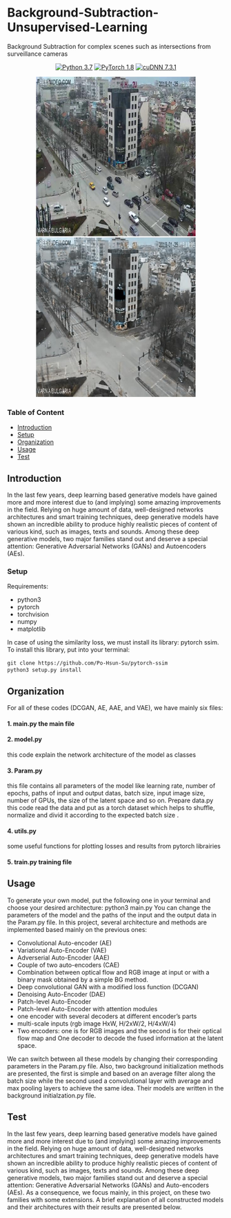 # Background-Subtraction-Unsupervised-Learning
Background Subtraction for complex scenes such as intersections from surveillance cameras

<p align="center">
    <a href="#"><img alt="Python 3.7" src="https://img.shields.io/badge/python-3.7-b0071e.svg?style=plastic"></a>
    <a href="#"><img alt="PyTorch 1.8" src="https://img.shields.io/badge/pytorch-1.8-%239e008e.svg?style=plastic"></a>
    <a href="#"><img alt="cuDNN 7.3.1" src="https://img.shields.io/badge/cuda-10.0-2545e6.svg?style=plastic"></a>
</p>

<p align="center">
  <img src="images/0_in.jpg" width="370" hspace="20"/>
  <img src="images/15000_bg.jpg" width="370" /> 
</p>

### Table of Content

- [Introduction](#Introduction)
- [Setup](#setup)
- [Organization](#Organization)
- [Usage](#Usage)
- [Test](#Test)

## Introduction
In the last few years, deep learning based generative models have gained more and more interest due to (and implying) some amazing improvements in the field. Relying on huge amount of data, well-designed networks architectures and smart training techniques, deep generative models have shown an incredible ability to produce highly realistic pieces of content of various kind, such as images, texts and sounds. Among these deep generative models, two major families stand out and deserve a special attention: Generative Adversarial Networks (GANs) and Autoencoders (AEs).

### Setup
Requirements:
- python3
- pytorch
- torchvision
- numpy
- matplotlib

In case of using the similarity loss, we must install its library: pytorch ssim. To install this library, put into your terminal:
```
git clone https://github.com/Po-Hsun-Su/pytorch-ssim
python3 setup.py install
```

## Organization
For all of these codes (DCGAN, AE, AAE, and VAE), we have mainly six files:
#### 1. main.py the main file
#### 2. model.py 
this code explain the network architecture of the model as classes
#### 3. Param.py 
this file contains all parameters of the model like learning rate, number of epochs, paths of input and output datas, batch size, input image size, number of GPUs, the size of the latent space and so on. Prepare data.py this code read the data and put as a torch dataset which helps to shuffle, normalize and divid it according to the expected batch size .
#### 4. utils.py 
some useful functions for plotting losses and results from pytorch librairies
#### 5. train.py training file


## Usage
To generate your own model, put the following one in your terminal and choose your desired architecture: python3 main.py
You can change the parameters of the model and the paths of the input and the output data in the Param.py file.
In this project, several architecture and methods are implemented based mainly on the previous ones:
- Convolutional Auto-encoder (AE)
- Variational Auto-Encoder (VAE)
- Adverserial Auto-Encoder (AAE)
- Couple of two auto-encoders (CAE)
- Combination between optical flow and RGB image at input or with a binary mask obtained by a simple BG method.
- Deep convolutional GAN with a modified loss function (DCGAN)
- Denoising Auto-Encoder (DAE)
- Patch-level Auto-Encoder
- Patch-level Auto-Encoder with attention modules
- one encoder with several decoders at different encoder’s parts
- multi-scale inputs (rgb image HxW, H/2xW/2, H/4xW/4)
- Two encoders: one is for RGB images and the second is for their optical flow map and One decoder to decode the fused information at the latent space.

We can switch between all these models by changing their corresponding parameters in the Param.py file.
Also, two background initialization methods are presented, the first is simple and based on an average filter along the batch size while the second used a convolutional layer with average and max pooling layers to achieve the same idea. Their models are written in the background initialzation.py file.

## Test
In the last few years, deep learning based generative models have gained more and more interest due to (and implying) some amazing improvements in the field. Relying on huge amount of data, well-designed networks architectures and smart training techniques, deep generative models have shown an incredible ability to produce highly realistic pieces of content of various kind, such as images, texts and sounds. Among these deep generative models, two major families stand out and deserve a special attention: Generative Adversarial Networks (GANs) and Auto-encoders (AEs). As a consequence, we focus mainly, in this project, on these two families with some extensions. A brief explanation of all constructed models and their architectures with their results are presented below.
